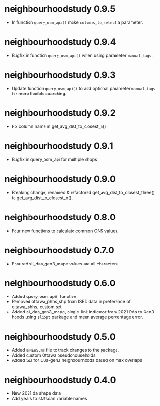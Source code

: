 # neighbourhoodstudy 0.9.5

* In function `query_osm_api()` make `columns_to_select` a parameter.

# neighbourhoodstudy 0.9.4

* Bugfix in function `query_osm_api()` when using parameter `manual_tags`.

# neighbourhoodstudy 0.9.3

* Update function `query_osm_api()` to add optional parameter `manual_tags` for more flexible searching.


# neighbourhoodstudy 0.9.2

* Fix column name in get_avg_dist_to_closest_n()

# neighbourhoodstudy 0.9.1

* Bugfix in query_osm_api for multiple shops

# neighbourhoodstudy 0.9.0

* Breaking change, renamed & refactored get_avg_dist_to_closest_three() to get_avg_dist_to_closest_n().

# neighbourhoodstudy 0.8.0

* Four new functions to calculate common ONS values.

# neighbourhoodstudy 0.7.0

* Ensured sli_das_gen3_mape values are all characters.

# neighbourhoodstudy 0.6.0

* Added query_osm_api() function
* Removed ottawa_phhs_shp from ISED data in preference of ottawa_phhs, custom set
* Added sli_das_gen3_mape, single-link indicator from 2021 DAs to Gen3 hoods using `sliopt` package and mean average percentage error.

# neighbourhoodstudy 0.5.0

* Added a `NEWS.md` file to track changes to the package.
* Added custom Ottawa pseudohouseholds
* Added SLI for DBs-gen3 neighbourhoods based on max overlaps

# neighbourhoodstudy 0.4.0

* New 2021 da shape data
* Add years to statscan variable names

